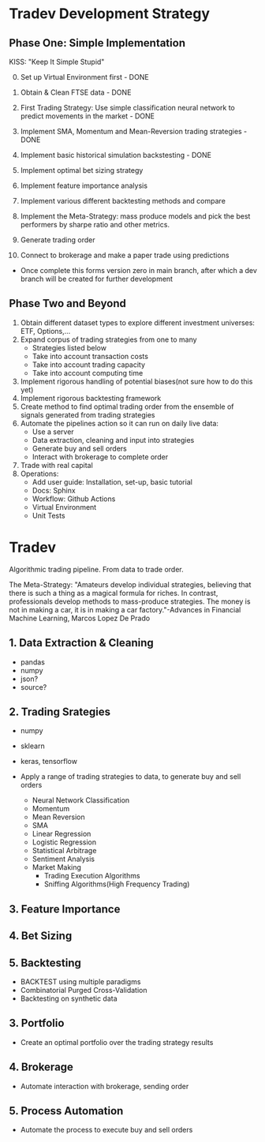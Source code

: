 # Tradev Development Strategy


## Phase One: Simple Implementation

KISS: "Keep It Simple Stupid"

0. Set up Virtual Environment first - DONE
1. Obtain & Clean FTSE data - DONE
2. First Trading Strategy: Use simple classification neural network to predict movements in the market - DONE
3. Implement SMA, Momentum and Mean-Reversion trading strategies - DONE
4. Implement basic historical simulation backstesting - DONE

5. Implement optimal bet sizing strategy
6. Implement feature importance analysis
7. Implement various different backtesting methods and compare
8. Implement the Meta-Strategy: mass produce models and pick the best performers by sharpe ratio and other metrics.
9. Generate trading order
10. Connect to brokerage and make a paper trade using predictions

- Once complete this forms version zero in main branch, after which a dev branch will be created for further development

## Phase Two and Beyond


1. Obtain different dataset types to explore different investment universes: ETF, Options,...
2. Expand corpus of trading strategies from one to many
    - Strategies listed below
    - Take into account transaction costs
    - Take into account trading capacity
    - Take into account computing time
3. Implement rigorous handling of potential biases(not sure how to do this yet)
4. Implement rigorous backtesting framework
5. Create method to find optimal trading order from the ensemble of signals generated from trading strategies
6. Automate the pipelines action so it can run on daily live data: 
    - Use a server
    - Data extraction, cleaning and input into strategies
    - Generate buy and sell orders
    - Interact with brokerage to complete order
7. Trade with real capital
8. Operations:
    - Add user guide: Installation, set-up, basic tutorial
    - Docs: Sphinx
    - Workflow: Github Actions
    - Virtual Environment
    - Unit Tests

# Tradev

Algorithmic trading pipeline. From data to trade order.

The Meta-Strategy:
"Amateurs develop individual strategies, believing that there is such a thing as a magical formula for riches. In contrast, professionals develop methods to mass-produce strategies. The money is not in making a car, it is in making a car factory."-Advances in Financial Machine Learning, Marcos Lopez De Prado

## 1. Data Extraction & Cleaning

- pandas
- numpy
- json?
- source?

## 2. Trading Srategies

- numpy
- sklearn
- keras, tensorflow

- Apply a range of trading strategies to data, to generate buy and sell orders
    - Neural Network Classification
    - Momentum
    - Mean Reversion
    - SMA
    - Linear Regression
    - Logistic Regression
    - Statistical Arbitrage
    - Sentiment Analysis
    - Market Making
        - Trading Execution Algorithms
        - Sniffing Algorithms(High Frequency Trading)

## 3. Feature Importance

## 4. Bet Sizing

## 5. Backtesting

- BACKTEST using multiple paradigms
 - Combinatorial Purged Cross-Validation
 - Backtesting on synthetic data

## 3. Portfolio

- Create an optimal portfolio over the trading strategy results

## 4. Brokerage

- Automate interaction with brokerage, sending order

## 5. Process Automation

- Automate the process to execute buy and sell orders

